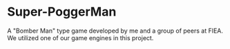 # Super-PoggerMan
A "Bomber Man" type game developed by me and a group of peers at FIEA. We utilized one of our game engines in this project.
